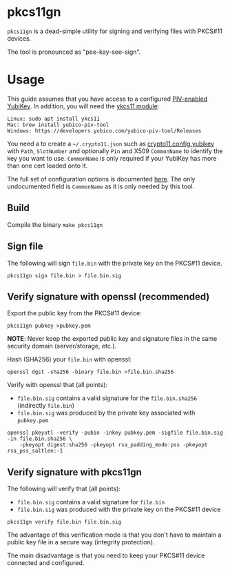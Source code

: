 # pkcs11gn

`pkcs11gn` is a dead-simple utility for signing and verifying files with PKCS#11 devices.

The tool is pronounced as "pee-kay-see-sign".

# Usage

This guide assumes that you have access to a configured [PIV-enabled YubiKey](https://developers.yubico.com/PIV/Introduction/YubiKey_and_PIV.html).
In addition, you will need the [ykcs11 module](https://developers.yubico.com/yubico-piv-tool/YKCS11):
```shell
Linux: sudo apt install ykcs11
Mac: brew install yubico-piv-tool
Windows: https://developers.yubico.com/yubico-piv-tool/Releases
```

You need a to create a `~/.crypto11.json` such as [crypto11.config.yubikey](example/crypto11.config.yubikey)
with `Path`, `SlotNumber` and optionally `Pin` and X509 `CommonName` to identify the key you want to use. `CommonName`
is only required if your YubiKey has more than one cert loaded onto it.

The full set of configuration options is documented [here](https://pkg.go.dev/github.com/ThalesIgnite/crypto11#Config).
The only undocumented field is `CommonName` as it is only needed by this tool.

## Build
Compile the binary
`make pkcs11gn`

## Sign file

The following will sign `file.bin` with the private key on the PKCS#11 device.

```shell
pkcs11gn sign file.bin > file.bin.sig
```

## Verify signature with openssl (recommended)

Export the public key from the PKCS#11 device:

```shell
pkcs11gn pubkey >pubkey.pem
```

**NOTE**: Never keep the exported public key and signature files in the
same security domain (server/storage, etc.).

Hash (SHA256) your `file.bin` with openssl:

```shell
openssl dgst -sha256 -binary file.bin >file.bin.sha256
```

Verify with openssl that (all points):
* `file.bin.sig` contains a valid signature for the `file.bin.sha256` (indirectly `file.bin`)
* `file.bin.sig` was produced by the private key associated with `pubkey.pem`

```shell
openssl pkeyutl -verify -pubin -inkey pubkey.pem -sigfile file.bin.sig -in file.bin.sha256 \
    -pkeyopt digest:sha256 -pkeyopt rsa_padding_mode:pss -pkeyopt rsa_pss_saltlen:-1
```

## Verify signature with pkcs11gn

The following will verify that (all points):
* `file.bin.sig` contains a valid signature for `file.bin`
* `file.bin.sig` was produced with the private key on the PKCS#11 device

```shell
pkcs11gn verify file.bin file.bin.sig
```

The advantage of this verification mode is that you don't have to maintain
a public key file in a secure way (integrity protection).

The main disadvantage is that you need to keep your PKCS#11 device connected and configured.
